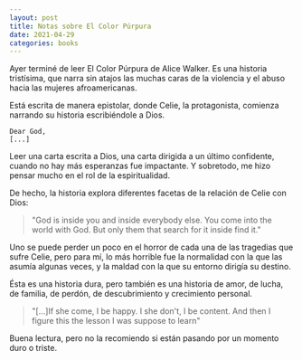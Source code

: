 ```yaml
---
layout: post
title: Notas sobre El Color Púrpura
date: 2021-04-29
categories: books
---
```


Ayer terminé de leer El Color Púrpura de Alice Walker. Es una historia tristísima, que narra sin atajos las muchas caras de la violencia y el abuso hacia las mujeres afroamericanas.

Está escrita de manera epistolar, donde Celie, la protagonista, comienza narrando su historia escribiéndole a Dios.

```
Dear God,
[...]
```

Leer una carta escrita a Dios, una carta dirigida a un último confidente, cuando no hay más esperanzas fue impactante. Y sobretodo, me hizo pensar mucho en el rol de la espiritualidad.

De hecho, la historia explora diferentes facetas de la relación de Celie con Dios:

> "God is inside you and inside everybody else. You come into the world with God. But only them that search for it inside find it."

Uno se puede perder un poco en el horror de cada una de las tragedias que sufre Celie, pero para mí, lo más horrible fue la normalidad con la que las asumía algunas veces, y la maldad con la que su entorno dirigía su destino.

Ésta es una historia dura, pero también es una historia de amor, de lucha, de familia, de perdón, de descubrimiento y crecimiento personal.

> "[...]If she come, I be happy. I she don't, I be content. And then I figure this the lesson I was suppose to learn"

Buena lectura, pero no la recomiendo si están pasando por un momento duro o triste.







